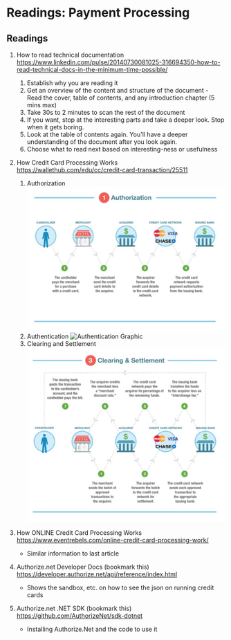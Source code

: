 #  Readings: Payment Processing

##  Readings
1. How to read technical documentation  https://www.linkedin.com/pulse/20140730081025-316694350-how-to-read-technical-docs-in-the-minimum-time-possible/
    1.  Establish why you are reading it
    2.  Get an overview of the content and structure of the document - Read the cover, table of contents, and any introduction chapter (5 mins max)
    3.  Take 30s to 2 minutes to scan the rest of the document
    4.  If you want, stop at the interesting parts and take a deeper look. Stop when it gets boring.
    5.  Look at the table of contents again. You'll have a deeper understanding of the document after you look again.
    6.  Choose what to read next based on interesting-ness or usefulness

2.  How Credit Card Processing Works  https://wallethub.com/edu/cc/credit-card-transaction/25511
    1.  Authorization
    ![Authorization Graphic](images/transaction_flow_01.jpg)
    2.  Authentication
    ![Authentication Graphic](images/transaction_flow_02.jpgg)
    3.  Clearing and Settlement
    ![Clearing and Settlement Graphic](images/transaction_flow_03.jpg)
    
3.  How ONLINE Credit Card Processing Works  https://www.eventrebels.com/online-credit-card-processing-work/
    -  Similar information to last article
4.  Authorize.net Developer Docs (bookmark this)  https://developer.authorize.net/api/reference/index.html
    -  Shows the sandbox, etc. on how to see the json on running credit cards
5.  Authorize.net .NET SDK (bookmark this)  https://github.com/AuthorizeNet/sdk-dotnet
    -  Installing Authorize.Net and the code to use it